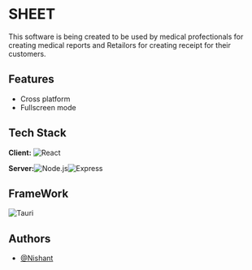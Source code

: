 # SHEET

This software is being created to be used by medical profectionals for creating medical reports and Retailors for creating receipt for their customers.
## Features

- Cross platform
- Fullscreen mode


## Tech Stack

**Client:** ![React](https://img.shields.io/badge/React-61DAFB?style=for-the-badge&logo=react&logoColor=white&labelColor=61DAFB&labelWidth=70&labelBorderRadius=10&logoWidth=20&logoBorderRadius=10)

**Server:**![Node.js](https://img.shields.io/badge/Node.js-339933?style=for-the-badge&logo=node.js&logoColor=white&labelColor=339933&labelWidth=80&labelBorderRadius=10&logoWidth=20&logoBorderRadius=10)![Express](https://img.shields.io/badge/Express-000000?style=for-the-badge&logo=express&logoColor=white)



## FrameWork

![Tauri](https://img.shields.io/badge/Tauri-623CE4?style=for-the-badge&logo=tauri&logoColor=white)

## Authors

- [@Nishant](https://www.github.com/Momking)



